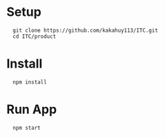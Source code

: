 # Setup
```
  git clone https://github.com/kakahuy113/ITC.git
  cd ITC/product   
```
# Install
```
  npm install
```
# Run App
```
  npm start
```
